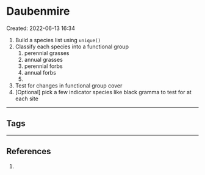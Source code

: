 # Daubenmire

Created: 2022-06-13 16:34

1. Build a species list using `unique()`
2. Classify each species into a functional group
	1. perennial grasses
	2. annual grasses
	3. perennial forbs
	4. annual forbs
	5. 
3. Test for changes in functional group cover
4. [Optional] pick a few indicator species like black gramma to test for at each site

***
## Tags

***
## References
1. 